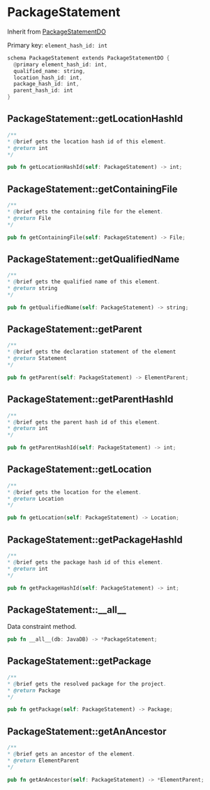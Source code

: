 # PackageStatement

Inherit from [PackageStatementDO](./PackageStatementDO.md)

Primary key: `element_hash_id: int`

```rust
schema PackageStatement extends PackageStatementDO {
  @primary element_hash_id: int,
  qualified_name: string,
  location_hash_id: int,
  package_hash_id: int,
  parent_hash_id: int
}
```
## PackageStatement::getLocationHashId

```java
/**
* @brief gets the location hash id of this element.
* @return int
*/
```
```rust
pub fn getLocationHashId(self: PackageStatement) -> int;
```
## PackageStatement::getContainingFile

```java
/**
* @brief gets the containing file for the element.
* @return File
*/
```
```rust
pub fn getContainingFile(self: PackageStatement) -> File;
```
## PackageStatement::getQualifiedName

```java
/**
* @brief gets the qualified name of this element.
* @return string
*/
```
```rust
pub fn getQualifiedName(self: PackageStatement) -> string;
```
## PackageStatement::getParent

```java
/**
* @brief gets the declaration statement of the element
* @return Statement 
*/
```
```rust
pub fn getParent(self: PackageStatement) -> ElementParent;
```
## PackageStatement::getParentHashId

```java
/**
* @brief gets the parent hash id of this element.
* @return int
*/
```
```rust
pub fn getParentHashId(self: PackageStatement) -> int;
```
## PackageStatement::getLocation

```java
/**
* @brief gets the location for the element.
* @return Location
*/
```
```rust
pub fn getLocation(self: PackageStatement) -> Location;
```
## PackageStatement::getPackageHashId

```java
/**
* @brief gets the package hash id of this element.
* @return int
*/
```
```rust
pub fn getPackageHashId(self: PackageStatement) -> int;
```
## PackageStatement::\_\_all\_\_

Data constraint method.

```rust
pub fn __all__(db: JavaDB) -> *PackageStatement;
```
## PackageStatement::getPackage

```java
/**
* @brief gets the resolved package for the project.
* @return Package 
*/
```
```rust
pub fn getPackage(self: PackageStatement) -> Package;
```
## PackageStatement::getAnAncestor

```java
/**
* @brief gets an ancestor of the element.
* @return ElementParent 
*/
```
```rust
pub fn getAnAncestor(self: PackageStatement) -> *ElementParent;
```
